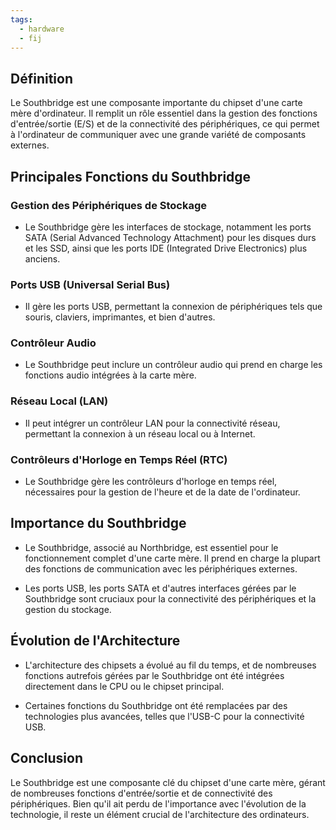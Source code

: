 ```yaml
---
tags:
  - hardware
  - fij
---
```


## Définition
Le Southbridge est une composante importante du chipset d'une carte mère d'ordinateur. Il remplit un rôle essentiel dans la gestion des fonctions d'entrée/sortie (E/S) et de la connectivité des périphériques, ce qui permet à l'ordinateur de communiquer avec une grande variété de composants externes.

## Principales Fonctions du Southbridge

### Gestion des Périphériques de Stockage
- Le Southbridge gère les interfaces de stockage, notamment les ports SATA (Serial Advanced Technology Attachment) pour les disques durs et les SSD, ainsi que les ports IDE (Integrated Drive Electronics) plus anciens.

### Ports USB (Universal Serial Bus)
- Il gère les ports USB, permettant la connexion de périphériques tels que souris, claviers, imprimantes, et bien d'autres.

### Contrôleur Audio
- Le Southbridge peut inclure un contrôleur audio qui prend en charge les fonctions audio intégrées à la carte mère.

### Réseau Local (LAN)
- Il peut intégrer un contrôleur LAN pour la connectivité réseau, permettant la connexion à un réseau local ou à Internet.

### Contrôleurs d'Horloge en Temps Réel (RTC)
- Le Southbridge gère les contrôleurs d'horloge en temps réel, nécessaires pour la gestion de l'heure et de la date de l'ordinateur.

## Importance du Southbridge
- Le Southbridge, associé au Northbridge, est essentiel pour le fonctionnement complet d'une carte mère. Il prend en charge la plupart des fonctions de communication avec les périphériques externes.

- Les ports USB, les ports SATA et d'autres interfaces gérées par le Southbridge sont cruciaux pour la connectivité des périphériques et la gestion du stockage.

## Évolution de l'Architecture
- L'architecture des chipsets a évolué au fil du temps, et de nombreuses fonctions autrefois gérées par le Southbridge ont été intégrées directement dans le CPU ou le chipset principal.

- Certaines fonctions du Southbridge ont été remplacées par des technologies plus avancées, telles que l'USB-C pour la connectivité USB.

## Conclusion
Le Southbridge est une composante clé du chipset d'une carte mère, gérant de nombreuses fonctions d'entrée/sortie et de connectivité des périphériques. Bien qu'il ait perdu de l'importance avec l'évolution de la technologie, il reste un élément crucial de l'architecture des ordinateurs.